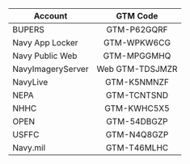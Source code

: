 |Account | GTM Code|
|--------|:-------:|
|BUPERS  |GTM-P62GQRF|
|Navy App Locker |GTM-WPKW6CG|
|Navy Public Web |GTM-MPGGMHQ|
|NavyImageryServer |Web	GTM-TDSJMZR|
|NavyLive	|GTM-K5NMNZF|
|NEPA |GTM-TCNTSND|
|NHHC	|GTM-KWHC5X5|
|OPEN	|GTM-54DBGZP|
|USFFC	|GTM-N4Q8GZP|
|Navy.mil |GTM-T46MLHC|


